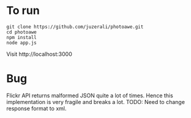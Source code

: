 # To run
```
git clone https://github.com/juzerali/photoawe.git
cd photoawe
npm install
node app.js
```
Visit http://localhost:3000


# Bug
Flickr API returns malformed JSON quite a lot of times. Hence this implementation is very fragile and breaks a lot. TODO: Need to change response format to xml.